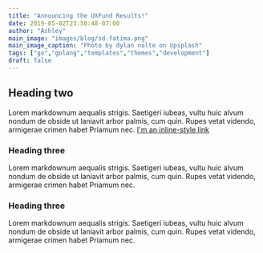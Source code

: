 ```yaml
---
title: "Announcing the UXFund Results!"
date: 2019-05-02T23:50:48-07:00
author: "Ashley"
main_image: "images/blog/sd-fatima.png"
main_image_caption: "Photo by dylan nolte on Upsplash"
tags: ["go","golang","templates","themes","development"]
draft: false
---
```


## Heading two

Lorem markdownum aequalis strigis. Saetigeri iubeas, vultu huic alvum nondum
de obside ut laniavit arbor palmis, cum quin. Rupes vetat videndo, armigerae
crimen habet Priamum nec. [I'm an inline-style link](https://www.google.com)


### Heading three

Lorem markdownum aequalis strigis. Saetigeri iubeas, vultu huic alvum nondum
de obside ut laniavit arbor palmis, cum quin. Rupes vetat videndo, armigerae
crimen habet Priamum nec.


### Heading three

Lorem markdownum aequalis strigis. Saetigeri iubeas, vultu huic alvum nondum
de obside ut laniavit arbor palmis, cum quin. Rupes vetat videndo, armigerae
crimen habet Priamum nec.

